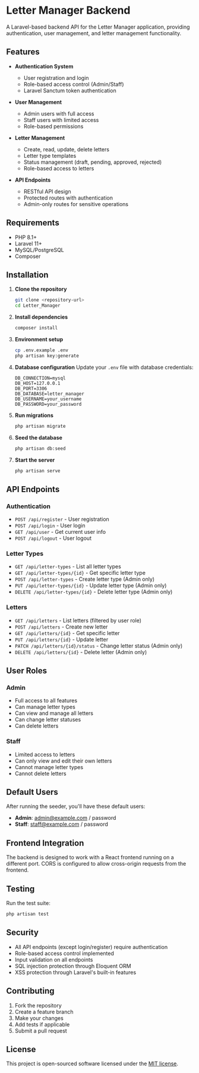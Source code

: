 # Letter Manager Backend

A Laravel-based backend API for the Letter Manager application, providing authentication, user management, and letter management functionality.

## Features

- **Authentication System**
  - User registration and login
  - Role-based access control (Admin/Staff)
  - Laravel Sanctum token authentication

- **User Management**
  - Admin users with full access
  - Staff users with limited access
  - Role-based permissions

- **Letter Management**
  - Create, read, update, delete letters
  - Letter type templates
  - Status management (draft, pending, approved, rejected)
  - Role-based access to letters

- **API Endpoints**
  - RESTful API design
  - Protected routes with authentication
  - Admin-only routes for sensitive operations

## Requirements

- PHP 8.1+
- Laravel 11+
- MySQL/PostgreSQL
- Composer

## Installation

1. **Clone the repository**
   ```bash
   git clone <repository-url>
   cd Letter_Manager
   ```

2. **Install dependencies**
   ```bash
   composer install
   ```

3. **Environment setup**
   ```bash
   cp .env.example .env
   php artisan key:generate
   ```

4. **Database configuration**
   Update your `.env` file with database credentials:
   ```env
   DB_CONNECTION=mysql
   DB_HOST=127.0.0.1
   DB_PORT=3306
   DB_DATABASE=letter_manager
   DB_USERNAME=your_username
   DB_PASSWORD=your_password
   ```

5. **Run migrations**
   ```bash
   php artisan migrate
   ```

6. **Seed the database**
   ```bash
   php artisan db:seed
   ```

7. **Start the server**
   ```bash
   php artisan serve
   ```

## API Endpoints

### Authentication
- `POST /api/register` - User registration
- `POST /api/login` - User login
- `GET /api/user` - Get current user info
- `POST /api/logout` - User logout

### Letter Types
- `GET /api/letter-types` - List all letter types
- `GET /api/letter-types/{id}` - Get specific letter type
- `POST /api/letter-types` - Create letter type (Admin only)
- `PUT /api/letter-types/{id}` - Update letter type (Admin only)
- `DELETE /api/letter-types/{id}` - Delete letter type (Admin only)

### Letters
- `GET /api/letters` - List letters (filtered by user role)
- `POST /api/letters` - Create new letter
- `GET /api/letters/{id}` - Get specific letter
- `PUT /api/letters/{id}` - Update letter
- `PATCH /api/letters/{id}/status` - Change letter status (Admin only)
- `DELETE /api/letters/{id}` - Delete letter (Admin only)

## User Roles

### Admin
- Full access to all features
- Can manage letter types
- Can view and manage all letters
- Can change letter statuses
- Can delete letters

### Staff
- Limited access to letters
- Can only view and edit their own letters
- Cannot manage letter types
- Cannot delete letters

## Default Users

After running the seeder, you'll have these default users:

- **Admin**: admin@example.com / password
- **Staff**: staff@example.com / password

## Frontend Integration

The backend is designed to work with a React frontend running on a different port. CORS is configured to allow cross-origin requests from the frontend.

## Testing

Run the test suite:
```bash
php artisan test
```

## Security

- All API endpoints (except login/register) require authentication
- Role-based access control implemented
- Input validation on all endpoints
- SQL injection protection through Eloquent ORM
- XSS protection through Laravel's built-in features

## Contributing

1. Fork the repository
2. Create a feature branch
3. Make your changes
4. Add tests if applicable
5. Submit a pull request

## License

This project is open-sourced software licensed under the [MIT license](https://opensource.org/licenses/MIT).
